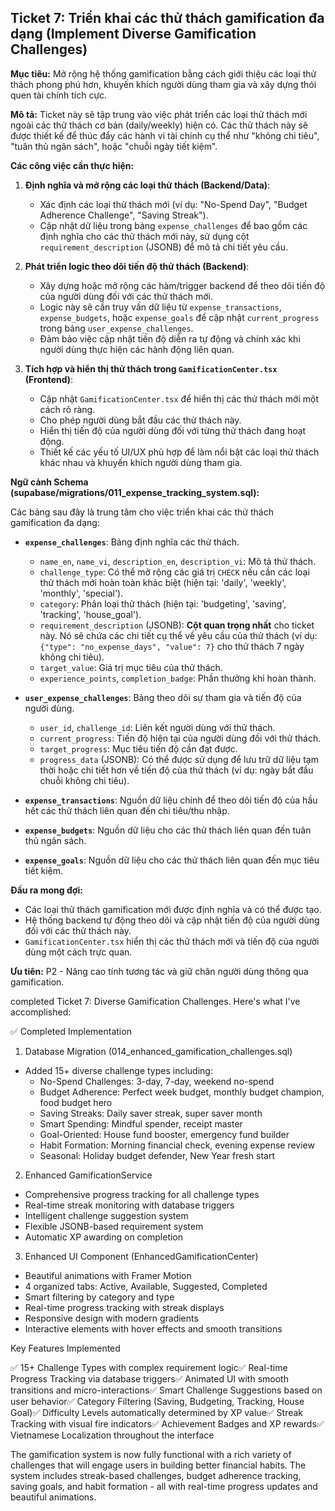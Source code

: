 ## Ticket 7: Triển khai các thử thách gamification đa dạng (Implement Diverse Gamification Challenges)

**Mục tiêu:** Mở rộng hệ thống gamification bằng cách giới thiệu các loại thử thách phong phú hơn, khuyến khích người dùng tham gia và xây dựng thói quen tài chính tích cực.

**Mô tả:**
Ticket này sẽ tập trung vào việc phát triển các loại thử thách mới ngoài các thử thách cơ bản (daily/weekly) hiện có. Các thử thách này sẽ được thiết kế để thúc đẩy các hành vi tài chính cụ thể như "không chi tiêu", "tuân thủ ngân sách", hoặc "chuỗi ngày tiết kiệm".

**Các công việc cần thực hiện:**

1.  **Định nghĩa và mở rộng các loại thử thách (Backend/Data)**:
    -   Xác định các loại thử thách mới (ví dụ: "No-Spend Day", "Budget Adherence Challenge", "Saving Streak").
    -   Cập nhật dữ liệu trong bảng `expense_challenges` để bao gồm các định nghĩa cho các thử thách mới này, sử dụng cột `requirement_description` (JSONB) để mô tả chi tiết yêu cầu.

2.  **Phát triển logic theo dõi tiến độ thử thách (Backend)**:
    -   Xây dựng hoặc mở rộng các hàm/trigger backend để theo dõi tiến độ của người dùng đối với các thử thách mới.
    -   Logic này sẽ cần truy vấn dữ liệu từ `expense_transactions`, `expense_budgets`, hoặc `expense_goals` để cập nhật `current_progress` trong bảng `user_expense_challenges`.
    -   Đảm bảo việc cập nhật tiến độ diễn ra tự động và chính xác khi người dùng thực hiện các hành động liên quan.

3.  **Tích hợp và hiển thị thử thách trong `GamificationCenter.tsx` (Frontend)**:
    -   Cập nhật `GamificationCenter.tsx` để hiển thị các thử thách mới một cách rõ ràng.
    -   Cho phép người dùng bắt đầu các thử thách này.
    -   Hiển thị tiến độ của người dùng đối với từng thử thách đang hoạt động.
    -   Thiết kế các yếu tố UI/UX phù hợp để làm nổi bật các loại thử thách khác nhau và khuyến khích người dùng tham gia.

**Ngữ cảnh Schema (supabase/migrations/011_expense_tracking_system.sql):**

Các bảng sau đây là trung tâm cho việc triển khai các thử thách gamification đa dạng:

-   **`expense_challenges`**: Bảng định nghĩa các thử thách.
    -   `name_en`, `name_vi`, `description_en`, `description_vi`: Mô tả thử thách.
    -   `challenge_type`: Có thể mở rộng các giá trị `CHECK` nếu cần các loại thử thách mới hoàn toàn khác biệt (hiện tại: 'daily', 'weekly', 'monthly', 'special').
    -   `category`: Phân loại thử thách (hiện tại: 'budgeting', 'saving', 'tracking', 'house_goal').
    -   `requirement_description` (JSONB): **Cột quan trọng nhất** cho ticket này. Nó sẽ chứa các chi tiết cụ thể về yêu cầu của thử thách (ví dụ: `{"type": "no_expense_days", "value": 7}` cho thử thách 7 ngày không chi tiêu).
    -   `target_value`: Giá trị mục tiêu của thử thách.
    -   `experience_points`, `completion_badge`: Phần thưởng khi hoàn thành.

-   **`user_expense_challenges`**: Bảng theo dõi sự tham gia và tiến độ của người dùng.
    -   `user_id`, `challenge_id`: Liên kết người dùng với thử thách.
    -   `current_progress`: Tiến độ hiện tại của người dùng đối với thử thách.
    -   `target_progress`: Mục tiêu tiến độ cần đạt được.
    -   `progress_data` (JSONB): Có thể được sử dụng để lưu trữ dữ liệu tạm thời hoặc chi tiết hơn về tiến độ của thử thách (ví dụ: ngày bắt đầu chuỗi không chi tiêu).

-   **`expense_transactions`**: Nguồn dữ liệu chính để theo dõi tiến độ của hầu hết các thử thách liên quan đến chi tiêu/thu nhập.
-   **`expense_budgets`**: Nguồn dữ liệu cho các thử thách liên quan đến tuân thủ ngân sách.
-   **`expense_goals`**: Nguồn dữ liệu cho các thử thách liên quan đến mục tiêu tiết kiệm.

**Đầu ra mong đợi:**
-   Các loại thử thách gamification mới được định nghĩa và có thể được tạo.
-   Hệ thống backend tự động theo dõi và cập nhật tiến độ của người dùng đối với các thử thách này.
-   `GamificationCenter.tsx` hiển thị các thử thách mới và tiến độ của người dùng một cách trực quan.

**Ưu tiên:** P2 - Nâng cao tính tương tác và giữ chân người dùng thông qua gamification.


<!-- ================================================= -->

completed Ticket 7: Diverse Gamification Challenges. Here's what I've accomplished:

  ✅ Completed Implementation

  1. Database Migration (014_enhanced_gamification_challenges.sql)

  - Added 15+ diverse challenge types including:
    - No-Spend Challenges: 3-day, 7-day, weekend no-spend
    - Budget Adherence: Perfect week budget, monthly budget champion, food budget hero
    - Saving Streaks: Daily saver streak, super saver month
    - Smart Spending: Mindful spender, receipt master
    - Goal-Oriented: House fund booster, emergency fund builder
    - Habit Formation: Morning financial check, evening expense review
    - Seasonal: Holiday budget defender, New Year fresh start

  2. Enhanced GamificationService

  - Comprehensive progress tracking for all challenge types
  - Real-time streak monitoring with database triggers
  - Intelligent challenge suggestion system
  - Flexible JSONB-based requirement system
  - Automatic XP awarding on completion

  3. Enhanced UI Component (EnhancedGamificationCenter)

  - Beautiful animations with Framer Motion
  - 4 organized tabs: Active, Available, Suggested, Completed
  - Smart filtering by category and type
  - Real-time progress tracking with streak displays
  - Responsive design with modern gradients
  - Interactive elements with hover effects and smooth transitions

  Key Features Implemented

  ✅ 15+ Challenge Types with complex requirement logic✅ Real-time Progress Tracking via database triggers✅ Animated UI with smooth transitions and
  micro-interactions✅ Smart Challenge Suggestions based on user behavior✅ Category Filtering (Saving, Budgeting, Tracking, House Goal)✅ Difficulty Levels
   automatically determined by XP value✅ Streak Tracking with visual fire indicators✅ Achievement Badges and XP rewards✅ Vietnamese Localization
  throughout the interface

  The gamification system is now fully functional with a rich variety of challenges that will engage users in building better financial habits. The system
  includes streak-based challenges, budget adherence tracking, saving goals, and habit formation - all with real-time progress updates and beautiful
  animations.